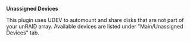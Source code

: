 **Unassigned Devices**

This plugin uses UDEV to automount and share disks that are not part of your unRAID array.
Available devices are listed under "Main/Unassigned Devices" tab.